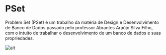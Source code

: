 # PSet
Problem Set (PSet) é um trabalho da matéria de Design e Desenvolvimento de Banco de Dados passado pelo professor Abrantes Araújo Silva Filho, com o intuito de trabalhar o desenvolvimento de um banco de dados e suas propriedades.

![alt](https://paulohcc.com/wp-content/uploads/2018/09/Banco_de_dados.jpg)
